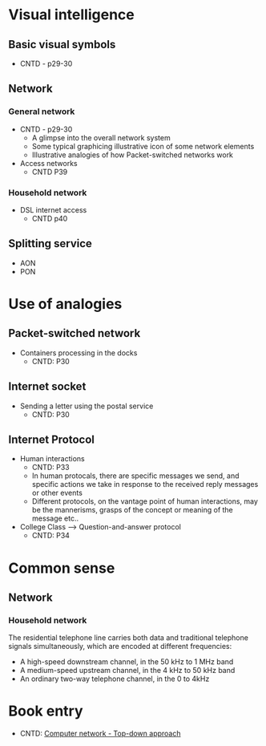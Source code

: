 # Visual intelligence
## Basic visual symbols
- CNTD - p29-30
## Network
### General network
- CNTD - p29-30
  - A glimpse into the overall network system
  - Some typical graphicing illustrative icon of some network elements
  - Illustrative analogies of how Packet-switched networks work
- Access networks
  - CNTD P39
### Household network
- DSL internet access
  - CNTD p40

## Splitting service
- AON
- PON
# Use of analogies
## Packet-switched network
- Containers processing in the docks
  - CNTD: P30
## Internet socket
- Sending a letter using the postal service
  - CNTD: P30
## Internet Protocol
- Human interactions
  - CNTD: P33
  - In human protocals, there are specific messages we send, and specific actions we take in response to the received reply messages or other events
  - Different protocols, on the vantage point of human interactions, may be the mannerisms, grasps of the concept or meaning of the message etc..
- College Class --> Question-and-answer protocol
  - CNTD: P34

# Common sense
## Network
### Household network
The residential telephone line carries both data and traditional telephone signals simultaneously, which are encoded at different frequencies:
- A high-speed downstream channel, in the 50 kHz to 1 MHz band
- A medium-speed upstream channel, in the 4 kHz to 50 kHz band
- An ordinary two-way telephone channel, in the 0 to 4kHz


# Book entry
- CNTD: [Computer network - Top-down approach](https://leonawang.com/books/Computer%20Networking%20A%20Top-Down%20Approach%207th%20edition.pdf)